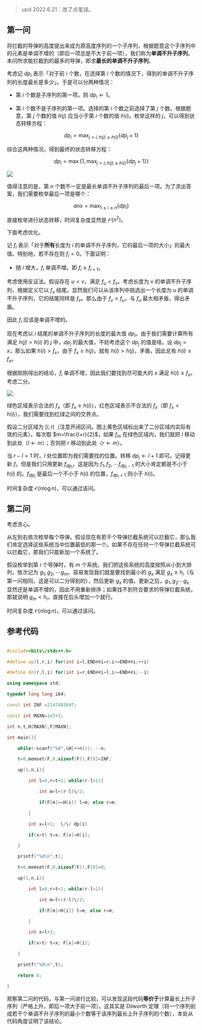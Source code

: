 > $\text{upd 2022.6.21}$：改了点笔误。

## 第一问

将拦截的导弹的高度提出来成为原高度序列的一个子序列，根据题意这个子序列中的元素是单调不增的（即后一项总是不大于前一项），我们称为**单调不升子序列**。本问所求能拦截到的最多的导弹，即求**最长的单调不升子序列**。

考虑记 $dp_{i}$ 表示「对于前 $i$ 个数，在选择第 $i$ 个数的情况下，得到的单调不升子序列的长度最长是多少」。于是可以分两种情况：

- 第 $i$ 个数是子序列的第一项。则 $\mathit{dp}_i\gets 1$。
- 第 $i$ 个数不是子序列的第一项。选择的第 $i$ 个数之前选择了第 $j$ 个数。根据题意，第 $j$ 个数的值 $h(j)$ 应当小于第 $i$ 个数的值 $h(i)$。枚举这样的 $j$，可以得到状态转移方程：

$$\mathit{dp}_i=\max_{j<i,h(j)\ge h(i)} \{\mathit{dp_j}+1\}$$

综合这两种情况，得到最终的状态转移方程：

$$\mathit{dp}_i=\max\{1,\max_{j<i,h(j)\ge h(i)}\{\mathit{dp}_j+1\}\}$$

![](https:\/\/cdn.luogu.com.cn\/upload\/image_hosting\/25xnydfw.png)

值得注意的是，第 $n$ 个数不一定是最长单调不升子序列的最后一项。为了求出答案，我们需要枚举最后一项是哪个：

$$\mathit{ans}=\max_{1\le i\le n}\{\mathit{dp}_i\}$$

直接枚举进行状态转移，时间复杂度显然是 $\mathcal O(n^2)$。
下面考虑优化。

记 $f_i$ 表示「对于**所有**长度为 $i$ 的单调不升子序列，它的最后一项的大小」的最大值。特别地，若不存在则 $f_i=0$。下面证明：

- 随 $i$ 增大，$f_i$ 单调不增。即 $f_i\ge f_{i+1}$。

考虑使用反证法。假设存在 $u<v$，满足 $f_u<f_v$。考虑长度为 $v$ 的单调不升子序列，根据定义它以 $f_v$ 结尾。显然我们可以从该序列中挑选出一个长度为 $u$ 的单调不升子序列，它的结尾同样是 $f_v$。那么由于 $f_v>f_u$，与 $f_u$ 最大相矛盾，得出矛盾。

因此 $f_i$ 应该是单调不增的。

现在考虑以 $i$ 结尾的单调不升子序列的长度的最大值 $\mathit{dp}_i$。由于我们需要计算所有满足 $h(j)>h(i)$ 的 $j$ 中，$\mathit{dp}_j$ 的最大值，不妨考虑这个 $\mathit{dp}_j$ 的值是啥。设 $\mathit{dp}_j=x$，那么如果 $h(i)> f_x$，由于 $f_x\ge h(j)$，就有 $h(i)>h(j)$，矛盾，因此总有 $h(i)\le f_x$。

根据刚刚得出的结论，$f_i$ 单调不增，因此我们要找到尽可能大的 $x$ 满足 $h(i)\le f_x$。考虑二分。

![](https:\/\/cdn.luogu.com.cn\/upload\/image_hosting\/0hratrdy.png)

绿色区域表示合法的 $f_x$（即 $f_x\ge h(i)$），红色区域表示不合法的 $f_x$（即 $f_x< h(i)$），我们需要找到红绿之间的交界点。

假设二分区域为 $[l,r)$（注意开闭区间。图上黄色区域标出来了二分区域内实际有效的元素）。每次取 $m=\frac{l+r}{2}$，如果 $f_m$ 在绿色区域内，我们就把 $l$ 移动到此处（$l\gets m$）；否则把 $r$ 移动到此处（$r\gets m$）。

当 $r-l=1$ 时，$l$ 处位置即为我们需要找的位置。转移 $\mathit{dp}_i\gets l+1$ 即可。记得更新 $f$。但是我们只用更新 $f_{\mathit{dp}_i}$，这是因为 $f_1,f_2,\cdots f_{\mathit{dp_i}-1}$ 的大小肯定都是不小于 $h(i)$ 的。$f_{\mathit{dp}_i}$ 是最后一个不小于 $h(i)$ 的位置，$f_{\mathit{dp}_i+1}$ 则小于 $h(i)$。

时间复杂度 $\mathcal O(n\log n)$，可以通过该问。

## 第二问

考虑贪心。

从左到右依次枚举每个导弹。假设现在有若干个导弹拦截系统可以拦截它，那么我们肯定选择这些系统当中位置最低的那一个。如果不存在任何一个导弹拦截系统可以拦截它，那我们只能新加一个系统了。

假设枚举到第 $i$ 个导弹时，有 $m$ 个系统。我们把这些系统的高度按照从小到大排列，依次记为 $g_1,g_2,\cdots g_m$。容易发现我们就是要找到最小的 $g_x$ 满足 $g_x\ge h_i$（与第一问相同，这是可以二分得到的），然后更新 $g_x$ 的值。更新之后，$g_1,g_2\cdots g_x$ 显然还是单调不增的，因此不用重新排序；如果找不到符合要求的导弹拦截系统，那就说明 $g_m<h_i$，直接在后头增加一个就行。

时间复杂度 $\mathcal O(n\log n)$，可以通过该问。

## 参考代码

```cpp
#include<bits\/stdc++.h>
#define up(l,r,i) for(int i=l,END##i=r;i<=END##i;++i)
#define dn(r,l,i) for(int i=r,END##i=l;i>=END##i;--i)
using namespace std;
typedef long long i64;
const int INF =2147483647;
const int MAXN=1e5+3;
int n,t,H[MAXN],F[MAXN];
int main(){
    while(~scanf("%d",&H[++n])); --n;
    t=0,memset(F,0,sizeof(F)),F[0]=INF;
    up(1,n,i){
        int l=0,r=t+1; while(r-l>1){
            int m=l+(r-l)\/2;
            if(F[m]>=H[i]) l=m; else r=m;
        }
        int x=l+1;  \/\/ dp[i]
        if(x>t) t=x; F[x]=H[i];
    }
    printf("%d\n",t);
    t=0,memset(F,0,sizeof(F)),F[0]=0;
    up(1,n,i){
        int l=0,r=t+1; while(r-l>1){
            int m=l+(r-l)\/2;
            if(F[m]<H[i]) l=m; else r=m;
        }
        int x=l+1;
        if(x>t) t=x; F[x]=H[i];
    }
    printf("%d\n",t);
    return 0;
}
```

观察第二问的代码，与第一问进行比较，可以发现这段代码**等价于**计算最长上升子序列（严格上升，即后一项大于前一项）。这其实是 $\text{Dilworth}$ 定理（将一个序列剖成若干个单调不升子序列的最小个数等于该序列最长上升子序列的个数），本处从代码角度证明了该结论。